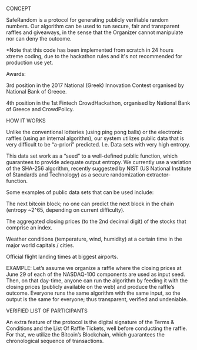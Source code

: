 CONCEPT

SafeRandom is a protocol for generating publicly verifiable random numbers. Our algorithm can be used to run secure, fair and transparent raffles and giveaways, in the sense that the Organizer cannot manipulate nor can deny the outcome.

*Note that this code has been implemented from scratch in 24 hours xtreme coding, due to the hackathon rules and it's not recommended for production use yet.

Awards:

3rd position in the 2017 National (Greek) Innovation Contest organised by National Bank of Greece.

4th position in the 1st Fintech CrowdHackathon, organised by National Bank of Greece and CrowdPolicy.

HOW IT WORKS

Unlike the conventional lotteries (using ping pong balls) or the electronic raffles (using an internal algorithm), our system utilizes public data that is very difficult to be “a-priori” predicted. I.e. Data sets with very high entropy.

This data set work as a “seed” to a well-defined public function, which guarantees to provide adequate output entropy. We currently use a variation of the SHA-256 algorithm, recently suggested by NIST (US National Institute of Standards and Technology) as a secure randomization extractor-function.

Some examples of public data sets that can be used include:

The next bitcoin block; no one can predict the next block in the chain (entropy ~2^65, depending on current difficulty).

The aggregated closing prices (to the 2nd decimal digit) of the stocks that comprise an index.

Weather conditions (temperature, wind, humidity) at a certain time in the major world capitals / cities.

Official flight landing times at biggest airports.

EXAMPLE:
Let’s assume we organize a raffle where the closing prices at June 29 of each of the NASDAQ-100 components are used as input seed. Then, on that day-time, anyone can run the algorithm by feeding it with the closing prices (publicly available on the web) and produce the raffle’s outcome. Everyone runs the same algorithm with the same input, so the output is the same for everyone; thus transparent, verified and undeniable.


VERIFIED LIST OF PARTICIPANTS

An extra feature of the protocol is the digital signature of the Terms & Conditions and the List Of Raffle Tickets, well before conducting the raffle. For that, we utilize the Bitcoin’s Blockchain, which guarantees the chronological sequence of transactions.

